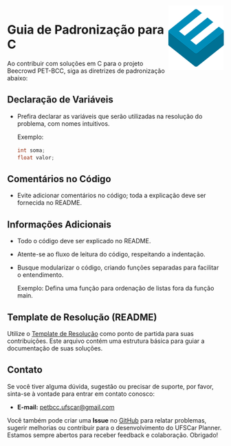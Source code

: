 <img src="https://raw.githubusercontent.com/petbccufscar/.github/main/profile/icon.png" align="right" />

# Guia de Padronização para C

Ao contribuir com soluções em C para o projeto Beecrowd PET-BCC, siga as diretrizes de padronização abaixo:

## Declaração de Variáveis

- Prefira declarar as variáveis que serão utilizadas na resolução do problema, com nomes intuitivos.
  
  Exemplo:
  ```c
  int soma;
  float valor;
  ```

## Comentários no Código

- Evite adicionar comentários no código; toda a explicação deve ser fornecida no README.

## Informações Adicionais

- Todo o código deve ser explicado no README.
  
- Atente-se ao fluxo de leitura do código, respeitando a indentação.

- Busque modularizar o código, criando funções separadas para facilitar o entendimento.

  Exemplo: Defina uma função para ordenação de listas fora da função main.

## Template de Resolução (README)
Utilize o [Template de Resolução](/docs/TEMPLATE.md) como ponto de partida para suas contribuições. Este arquivo contém uma estrutura básica para guiar a documentação de suas soluções.

## Contato

Se você tiver alguma dúvida, sugestão ou precisar de suporte, por favor, sinta-se à vontade para entrar em contato conosco:

- **E-mail:** petbcc.ufscar@gmail.com

Você também pode criar uma **Issue** no [GitHub](https://github.com/petbccufscar/ufscar-planner/issues) para relatar problemas, sugerir melhorias ou contribuir para o desenvolvimento do UFSCar Planner. Estamos sempre abertos para receber feedback e colaboração. Obrigado!